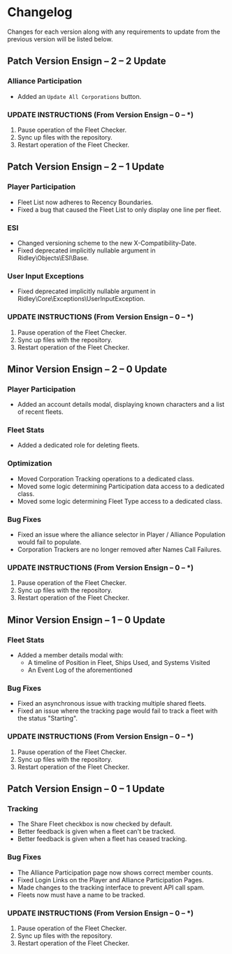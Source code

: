 # Changelog

Changes for each version along with any requirements to update from the previous version will be listed below.

## Patch Version Ensign – 2 – 2 Update

### Alliance Participation

* Added an `Update All Corporations` button.

### UPDATE INSTRUCTIONS (From Version Ensign – 0 – *)

1. Pause operation of the Fleet Checker.
2. Sync up files with the repository.
3. Restart operation of the Fleet Checker.

## Patch Version Ensign – 2 – 1 Update

### Player Participation

* Fleet List now adheres to Recency Boundaries.
* Fixed a bug that caused the Fleet List to only display one line per fleet.

### ESI

* Changed versioning scheme to the new X-Compatibility-Date.
* Fixed deprecated implicitly nullable argument in Ridley\Objects\ESI\Base.

### User Input Exceptions
* Fixed deprecated implicitly nullable argument in Ridley\Core\Exceptions\UserInputException.

### UPDATE INSTRUCTIONS (From Version Ensign – 0 – *)

1. Pause operation of the Fleet Checker.
2. Sync up files with the repository.
3. Restart operation of the Fleet Checker.

## Minor Version Ensign – 2 – 0 Update

### Player Participation

* Added an account details modal, displaying known characters and a list of recent fleets. 

### Fleet Stats

* Added a dedicated role for deleting fleets.

### Optimization

* Moved Corporation Tracking operations to a dedicated class.
* Moved some logic determining Participation data access to a dedicated class.
* Moved some logic determining Fleet Type access to a dedicated class.

### Bug Fixes

* Fixed an issue where the alliance selector in Player / Alliance Population would fail to populate.
* Corporation Trackers are no longer removed after Names Call Failures.

### UPDATE INSTRUCTIONS (From Version Ensign – 0 – *)

1. Pause operation of the Fleet Checker.
2. Sync up files with the repository.
3. Restart operation of the Fleet Checker.

## Minor Version Ensign – 1 – 0 Update

### Fleet Stats

* Added a member details modal with:
    * A timeline of Position in Fleet, Ships Used, and Systems Visited
    * An Event Log of the aforementioned

### Bug Fixes

* Fixed an asynchronous issue with tracking multiple shared fleets.
* Fixed an issue where the tracking page would fail to track a fleet with the status "Starting". 

### UPDATE INSTRUCTIONS (From Version Ensign – 0 – *)

1. Pause operation of the Fleet Checker.
2. Sync up files with the repository.
3. Restart operation of the Fleet Checker.

## Patch Version Ensign – 0 – 1 Update

### Tracking

* The Share Fleet checkbox is now checked by default.
* Better feedback is given when a fleet can't be tracked.
* Better feedback is given when a fleet has ceased tracking.

### Bug Fixes

* The Alliance Participation page now shows correct member counts.
* Fixed Login Links on the Player and Alliance Participation Pages.
* Made changes to the tracking interface to prevent API call spam.
* Fleets now must have a name to be tracked.

### UPDATE INSTRUCTIONS (From Version Ensign – 0 – *)

1. Pause operation of the Fleet Checker.
2. Sync up files with the repository.
3. Restart operation of the Fleet Checker.